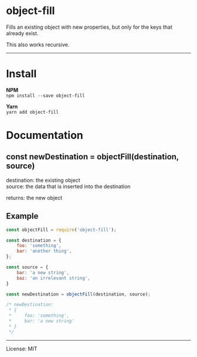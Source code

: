 # object-fill

Fills an existing object with new properties, but only for the keys that already exist.

This also works recursive.

--------------------------------------------------------------------------------

# Install

**NPM**<br>
`npm install --save object-fill`

**Yarn**<br>
`yarn add object-fill`

# Documentation

## const newDestination = objectFill(destination, source)

destination: the existing object<br>
source: the data that is inserted into the destination

returns: the new object

## Example

```javascript
const objectFill = require('object-fill');

const destination = {
    foo: 'something',
    bar: 'another thing',
};

const source = {
    bar: 'a new string',
    baz: 'an irrelevant string',
}

const newDestination = objectFill(destination, source);

/* newDestination:
 * {
 *     foo: 'something',
 *     bar: 'a new string'
 * }
 */
```

--------------------------------------------------------------------------------

License: MIT
